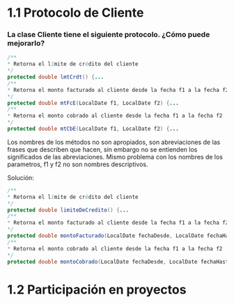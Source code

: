 # 1.1 Protocolo de Cliente
### La clase Cliente tiene el siguiente protocolo. ¿Cómo puede mejorarlo?
```java
/**
* Retorna el límite de crédito del cliente
*/
protected double lmtCrdt() {...
/**
* Retorna el monto facturado al cliente desde la fecha f1 a la fecha f2
*/
protected double mtFcE(LocalDate f1, LocalDate f2) {...
/**
* Retorna el monto cobrado al cliente desde la fecha f1 a la fecha f2
*/
protected double mtCbE(LocalDate f1, LocalDate f2) {...

```
Los nombres de los métodos no son apropiados, son abreviaciones de las frases que describen que hacen, sin embargo no se entienden los significados de las abreviaciones.
Mismo problema con los nombres de los parametros, f1 y f2 no son nombres descriptivos.

Solución:
```java
/**
* Retorna el límite de crédito del cliente
*/
protected double limiteDeCredito() {...
/**
* Retorna el monto facturado al cliente desde la fecha f1 a la fecha f2
*/
protected double montoFacturado(LocalDate fechaDesde, LocalDate fechaHasta) {...
/**
* Retorna el monto cobrado al cliente desde la fecha f1 a la fecha f2
*/
protected double montoCobrado(LocalDate fechaDesde, LocalDate fechaHasta) {...

```

# 1.2 Participación en proyectos
### 








